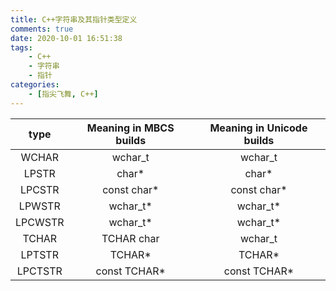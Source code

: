 ```yaml
---
title: C++字符串及其指针类型定义
comments: true
date: 2020-10-01 16:51:38
tags:
    - C++
    - 字符串
    - 指针
categories:
    - [指尖飞舞, C++]
---
```

|  type   | Meaning in MBCS builds | Meaning in Unicode builds |
| :-:     | :-:                    | :-:                       |
| WCHAR   | wchar_t                | wchar_t                   |
| LPSTR   | char*                  | char*                     |
| LPCSTR  | const char*            | const char*               |
| LPWSTR  | wchar_t*               | wchar_t*                  |
| LPCWSTR | wchar_t*               | wchar_t*                  |
| TCHAR   | TCHAR char             | wchar_t                   |
| LPTSTR  | TCHAR*                 | TCHAR*                    |
| LPCTSTR | const TCHAR*           | const TCHAR*              |

